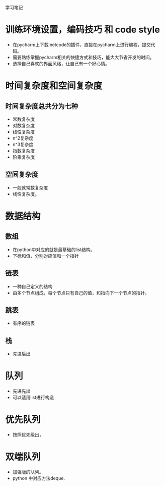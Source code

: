 学习笔记

# 训练环境设置，编码技巧 和 code style
* 在pycharm上下载leetcode的插件，直接在pycharm上进行编程，提交代码。
* 需要熟练掌握pycharm相关的快捷方式和技巧，能大大节省开发的时间。
* 选择自己喜欢的界面风格，让自己有一个好心情。

# 时间复杂度和空间复杂度
## 时间复杂度总共分为七种
* 常数复杂度
* 对数复杂度
* 线性复杂度
* n^2复杂度
* n^3复杂度
* 指数复杂度
* 阶乘复杂度
## 空间复杂度
* 一般就常数复杂度
* 线性复杂度。

# 数据结构

## 数组
* 在python中对应的就是最基础的list结构。
* 下标和值，分别对应值和一个指针

## 链表
* 一种自己定义的结构
* 由多个节点组成，每个节点只有自己的值，和指向下一个节点的指针。


## 跳表
* 有序的链表

## 栈
* 先进后出

# 队列
* 先进先出
* 可以适用list进行构造

# 优先队列
* 按照优先级出，

# 双端队列
* 加强版的队列。
* python 中对应方法deque.


